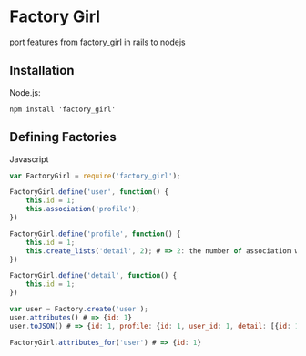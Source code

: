 # Factory Girl

port features from factory_girl in rails to nodejs

## Installation

Node.js:

    npm install 'factory_girl'

## Defining Factories

Javascript

``` js
var FactoryGirl = require('factory_girl');

FactoryGirl.define('user', function() {
	this.id = 1;
	this.association('profile');
})

FactoryGirl.define('profile', function() {
	this.id = 1;
	this.create_lists('detail', 2); # => 2: the number of association which were created
})

FactoryGirl.define('detail', function() {
	this.id = 1;
})

var user = Factory.create('user');
user.attributes() # => {id: 1}
user.toJSON() # => {id: 1, profile: {id: 1, user_id: 1, detail: [{id: 1, profile_id: 1}, {id: 1, profile_id: 1}]}}

FactoryGirl.attributes_for('user') # => {id: 1}
```

